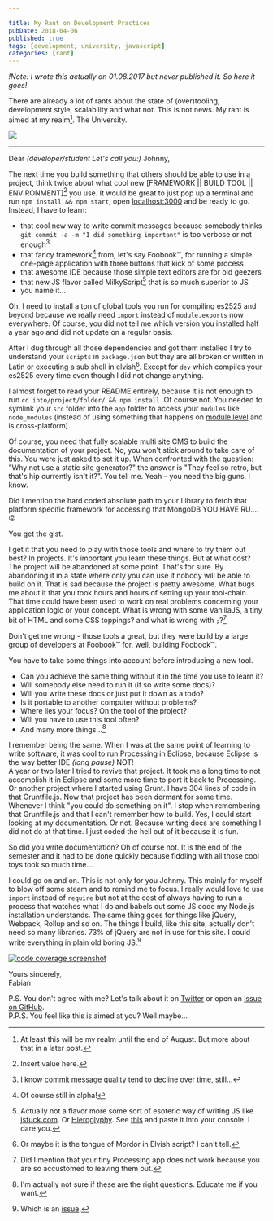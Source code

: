 ```yaml
---

title: My Rant on Development Practices
pubDate: 2018-04-06
published: true
tags: [development, university, javascript]
categories: [rant]
---
```


_!Note: I wrote this actually on 01.08.2017 but never published it. So here it goes!_

There are already a lot of rants about the state of (over)tooling, development style, scalability and what not. This is not news. My rant is aimed at my realm[^8]. The University.

[![](https://imgs.xkcd.com/comics/tools.png)](https://xkcd.com/1629/)

---

Dear _(developer/student Let's call you:)_ Johnny,

The next time you build something that others should be able to use in a project, think twice about what cool new \[FRAMEWORK \|\| BUILD TOOL \|\| ENVIRONMENT\][^0] you use. It would be great to just pop up a terminal and run `npm install && npm start`, open [localhost:3000](http://localhost:3000) and be ready to go. Instead, I have to learn:

- that cool new way to write commit messages because somebody thinks `git commit -a -m "I did something important"` is too verbose or not enough[^6]
- that fancy framework[^1] from, let's say Foobook™, for running a simple one-page application with three buttons that kick of some process
- that awesome IDE because those simple text editors are for old geezers
- that new JS flavor called MilkyScript[^7] that is so much superior to JS
- you name it…

Oh. I need to install a ton of global tools you run for compiling es2525 and beyond because we really need `import` instead of `module.exports` now everywhere. Of course, you did not tell me which version you installed half a year ago and did not update on a regular basis.

After I dug through all those dependencies and got them installed I try to understand your `scripts` in `package.json` but they are all broken or written in Latin or executing a sub shell in elvish[^2]. Except for `dev` which compiles your es2525 every time even though I did not change anything.

I almost forget to read your README entirely, because it is not enough to run `cd into/project/folder/ && npm install`. Of course not. You needed to symlink your `src` folder into the `app` folder to access your `modules` like `node_modules` (instead of using something that happens on [module level](https://github.com/patrick-steele-idem/app-module-path-node) and is cross-platform).

Of course, you need that fully scalable multi site CMS to build the documentation of your project. No, you won't stick around to take care of this. You were just asked to set it up. When confronted with the question: "Why not use a static site generator?" the answer is "They feel so retro, but that's hip currently isn't it?". You tell me. Yeah – you need the big guns. I know.

Did I mention the hard coded absolute path to your Library to fetch that platform specific framework for accessing that MongoDB YOU HAVE RU.... 😡

You get the gist.

I get it that you need to play with those tools and where to try them out best? In projects. It's important you learn these things. But at what cost? The project will be abandoned at some point. That's for sure. By abandoning it in a state where only you can use it nobody will be able to build on it. That is sad because the project is pretty awesome. What bugs me about it that you took hours and hours of setting up your tool-chain. That time could have been used to work on real problems concerning your application logic or your concept. What is wrong with some VanillaJS, a tiny bit of HTML and some CSS toppings? and what is wrong with `;`?[^3]

Don't get me wrong - those tools a great, but they were build by a large group of developers at Foobook™ for, well, building Foobook™.

You have to take some things into account before introducing a new tool.

- Can you achieve the same thing without it in the time you use to learn it?
- Will somebody else need to run it (if so write some docs)?
- Will you write these docs or just put it down as a todo?
- Is it portable to another computer without problems?
- Where lies your focus? On the tool of the project?
- Will you have to use this tool often?
- And many more things…[^5]

I remember being the same. When I was at the same point of learning to write software, it was cool to run Processing in Eclipse, because Eclipse is the way better IDE _(long pause)_ NOT!  
A year or two later I tried to revive that project. It took me a long time to not accomplish it in Eclipse and some more time to port it back to Processing. Or another project where I started using Grunt. I have 304 lines of code in that Gruntfile.js. Now that project has been dormant for some time. Whenever I think "you could do something on it". I stop when remembering that Gruntfile.js and that I can't remember how to build. Yes, I could start looking at my documentation. Or not. Because writing docs are something I did not do at that time. I just coded the hell out of it because it is fun.

So did you write documentation? Oh of course not. It is the end of the semester and it had to be done quickly because fiddling with all those cool toys took so much time…

I could go on and on. This is not only for you Johnny. This mainly for myself to blow off some steam and to remind me to focus. I really would love to use `import` instead of `require` but not at the cost of always having to run a process that watches what I do and babels out some JS code my Node.js installation understands. The same thing goes for things like jQuery, Webpack, Rollup and so on. The things I build, like this site, actually don't need so many libraries. 73% of jQuery are not in use for this site. I could write everything in plain old boring JS.[^4]

[![code coverage screenshot](/assets/images/blog/covarage-rant.png)](/assets/images/blog/covarage-rant.png)

Yours sincerely,  
Fabian

P.S. You don't agree with me? Let's talk about it on [Twitter](https://twitter.com/fmoronzirfas) or open an [issue on GitHub](https://github.com/fabianmoronzirfas/fabianmoronzirfas.github.io/issues).  
P.P.S. You feel like this is aimed at you? Well maybe…

<!-- footnotes -->

[^0]: Insert value here.
[^1]: Of course still in alpha!
[^2]: Or maybe it is the tongue of Mordor in Elvish script? I can't tell.
[^3]: Did I mention that your tiny Processing app does not work because you are so accustomed to leaving them out.
[^4]: Which is an [issue](https://github.com/fabianmoronzirfas/fabianmoronzirfas.github.io/issues/4).
[^5]: I'm actually not sure if these are the right questions. Educate me if you want.
[^6]: I know [commit message quality](https://xkcd.com/1296/) tend to decline over time, still…
[^7]: Actually not a flavor more some sort of esoteric way of writing JS like [jsfuck.com](http://www.jsfuck.com/). Or [Hieroglyphy](http://patriciopalladino.com/files/hieroglyphy/). See [this](https://gist.githubusercontent.com/fabianmoronzirfas/cb08fb6dadd29fa8d5bdf20a8e017486/raw/7175a2ec3d9b4935a02d40f08f65d276997415e7/alert-hello-world.js) and paste it into your console. I dare you.
[^8]: At least this will be my realm until the end of August. But more about that in a later post.

